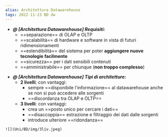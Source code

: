 ```yaml
---
alias: Architettura Datawarehouse
tags: 2022-11-23 BD dw
---
```


- ***@ [Architettura Datawarehouse] Requisiti:***
	- ==separazione== di OLAP e OLTP
	- ==scalabilità== di hardware e software in vista di futuri ridimensionamenti
	- ==estendibilità== del sistema per poter **aggiungere nuove tecnologie facilmente**
	- ==sicurezza== per i dati sensibili contenuti
	- ==amministrabile== per chiunque (**non troppo complesso**)
<!--ID: 1670236970820-->


- ***@ [Architettura Datawarehouse] Tipi di architetture:***
	- **2 livelli**: con vantaggi:
		- sempre ==disponibile l'informazione== al datawarehouse anche se non si può accedere alle sorgenti
		- ==discordanza tra OLAP e OLTP== 
	- **3 livelli**: con vantaggi:
		- crea un ==posto unico per cercare i dati==
		- ==disaccoppia== estrazione e filtraggio dei dati dalle sorgenti
		- introduce ulteriore ==ridondanza==
<!--ID: 1670236970824-->


	![](Uni/BD/img/3liv.jpeg)